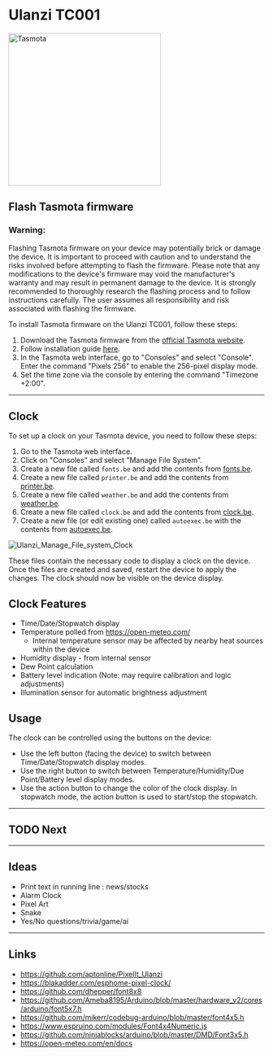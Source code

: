 # Ulanzi TC001 

<img src="https://templates.blakadder.com/assets/images/logo.svg" alt="Tasmota" width="300"/>

## Flash Tasmota firmware

### **Warning**: 
Flashing Tasmota firmware on your device may potentially brick or damage the device. It is important to proceed with caution and to understand the risks involved before attempting to flash the firmware. Please note that any modifications to the device's firmware may void the manufacturer's warranty and may result in permanent damage to the device. It is strongly recommended to thoroughly research the flashing process and to follow instructions carefully. The user assumes all responsibility and risk associated with flashing the firmware.

To install Tasmota firmware on the Ulanzi TC001, follow these steps:

1. Download the Tasmota firmware from the [official Tasmota website](http://ota.tasmota.com/tasmota32/release/).
2. Follow installation guide [here](https://templates.blakadder.com/ulanzi_TC001.html).
3. In the Tasmota web interface, go to "Consoles" and select "Console". Enter the command "Pixels 256" to enable the 256-pixel display mode.
4. Set the time zone via the console by entering the command "Timezone +2:00".
**********************
## Clock

To set up a clock on your Tasmota device, you need to follow these steps:

1. Go to the Tasmota web interface.
1. Click on "Consoles" and select "Manage File System".
1. Create a new file called `fonts.be` and add the contents from [fonts.be](fonts.be).
1. Create a new file called `printer.be` and add the contents from [printer.be](printer.be).
1. Create a new file called `weather.be` and add the contents from [weather.be](weather.be).
1. Create a new file called `clock.be` and add the contents from [clock.be](clock.be).
1. Create a new file (or edit existing one) called `autoexec.be` with the contents from [autoexec.be](autoexec.be).

![Ulanzi_Manage_File_system_Clock](doc/Ulanzi_Manage_File_system_Clock.png)

These files contain the necessary code to display a clock on the device. Once the files are created and saved, restart the device to apply the changes. The clock should now be visible on the device display.

## Clock Features
* Time/Date/Stopwatch display
* Temperature polled from https://open-meteo.com/
  * Internal temperature sensor may be affected by nearby heat sources within the device
* Humidity display - from internal sensor
* Dew Point calculation
* Battery level indication (Note: may require calibration and logic adjustments)
* Illumination sensor for automatic brightness adjustment

## Usage
The clock can be controlled using the buttons on the device:
* Use the left button (facing the device) to switch between Time/Date/Stopwatch display modes.
* Use the right button to switch between Temperature/Humidity/Due Point/Battery level display modes.
* Use the action button to change the color of the clock display. In stopwatch mode, the action button is used to start/stop the stopwatch.

**********************
## TODO Next

**********************
## Ideas
* Print text in running line : news/stocks
* Alarm Clock
* Pixel Art
* Snake
* Yes/No questions/trivia/game/ai
**********************
## Links
* https://github.com/aptonline/PixelIt_Ulanzi
* https://blakadder.com/esphome-pixel-clock/
* https://github.com/dhepper/font8x8
* https://github.com/Ameba8195/Arduino/blob/master/hardware_v2/cores/arduino/font5x7.h
* https://github.com/mikerr/codebug-arduino/blob/master/font4x5.h
* https://www.espruino.com/modules/Font4x4Numeric.js
* https://github.com/ninjablocks/arduino/blob/master/DMD/Font3x5.h
* https://open-meteo.com/en/docs